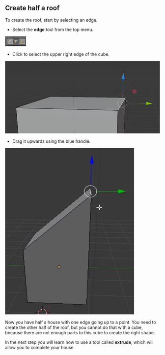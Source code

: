 ## Create half a roof

To create the roof, start by selecting an edge.

+ Select the **edge** tool from the top menu.

![Edge tool](images/blender-edge-tool.png)

+ Click to select the upper right edge of the cube.

![Edge tool](images/blender-select-right-edge.png)

+ Drag it upwards using the blue handle.

![Drag the right edge](images/blender-drag-right-edge.png)

Now you have half a house with one edge going up to a point. You need to create the other half of the roof, but you cannot do that with a cube, because there are not enough parts to this cube to create the right shape.

In the next step you will learn how to use a tool called **extrude**, which will allow you to complete your house.